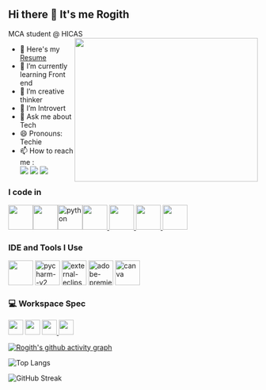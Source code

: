 ## Hi there 👋 It's me Rogith

MCA student @ HICAS
<img align="right" width="370" height="290" src="https://media3.giphy.com/media/xT9IgzoKnwFNmISR8I/giphy.gif">
- 🔭 Here's my [Resume](https://github.com/HELLBOYi/resume/blob/main/MY%20RESUME%20%281%29.pdf)                                                 
- 🌱 I’m currently learning Front end
- 👯 I’m creative thinker
- 🤔 I’m Introvert
- 💬 Ask me about Tech
- 😄 Pronouns: Techie
- 📫 How to reach me :
<br /> [<img src="https://img.shields.io/badge/Twitter-1DA1F2?style=for-the-badge&logo=twitter&logoColor=white" />](https://x.com/RogithKK753852?t=CnckxxLXda0nHdjS2_qkIg&s=08)
 [<img src="https://img.shields.io/badge/LinkedIn-0077B5?style=for-the-badge&logo=linkedin&logoColor=white" />](https://www.linkedin.com/in/rogith-kk)
 [<img src="https://img.shields.io/badge/Instagram-E4405F?style=for-the-badge&logo=instagram&logoColor=white" />](https://www.instagram.com/rogith_kumar_kk?igsh=MXRpejU1dHBtcm1peQ==)

### I code in
<img height="50" width="50" src="https://img.icons8.com/color/48/000000/c-programming.png"/><img height="50" width="50" src="https://img.icons8.com/color/48/000000/java-coffee-cup-logo.png" /><img width="50" height="50" src="https://img.icons8.com/fluency/48/python.png" alt="python"/><a href="https://rogithkk.github.io/Only-html/" target="_blank"><img src="https://img.icons8.com/color/48/000000/html-5.png" style="width:50; height:50;" /> <a href="https://rogithkk.github.io/photo-gallary/" target="_blank"> <img height="50" width="50" src="https://img.icons8.com/color/48/000000/css3.png"/> </a> <a href="https://rogithkk.github.io/photo-gallary/" target="_blank"> <img height="50" width="50" src="https://img.icons8.com/color/48/000000/javascript.png"/> </a><img height="50" width="50" src="https://img.icons8.com/color/48/000000/mysql-logo.png"/> 
### IDE and Tools I Use
<img height="50" width="50" src="https://img.icons8.com/color/48/000000/visual-studio-code-2019.png"/> <img width="50" height="50" src="https://img.icons8.com/color/48/pycharm--v2.png" alt="pycharm--v2"/> <img width="50" height="50" src="https://img.icons8.com/external-tal-revivo-color-tal-revivo/48/external-eclipse-an-integrated-development-environment-used-in-computer-programming-logo-color-tal-revivo.png" alt="external-eclipse-an-integrated-development-environment-used-in-computer-programming-logo-color-tal-revivo"/>   <a href="https://www.udemy.com/certificate/UC-70f37887-1dc3-47dd-8673-d983e8959f8e/"> <img width="50" height="50" src="https://img.icons8.com/color/48/adobe-premiere-pro--v1.png" alt="adobe-premiere-pro--v1"/></a>  <img width="50" height="50" src="https://img.icons8.com/fluency/48/canva.png" alt="canva"/>
### 💻 Workspace Spec
 <a href="https://nanoreview.net/en/gpu/geforce-gtx-1650"><img height="30" src="https://img.shields.io/badge/NVIDIA-GTX1650-76B900?style=for-the-badge&logo=nvidia&logoColor=white"/></a> <a href="https://nanoreview.net/en/cpu/amd-ryzen-5-5600h"> <img height="30" src="https://img.shields.io/badge/AMD-Ryzen_5_5600H-ED1C24?style=for-the-badge&logo=amd&logoColor=white"/></a>
 <a href="https://www.linux.org/pages/download/#"><img height="30" src="https://img.shields.io/badge/Linux-FCC624?style=for-the-badge&logo=linux&logoColor=black"/> <a href="https://www.microsoft.com/en-us/windows/windows-11?msockid=0963f55ec5da675f1beae00cc4a566f8&r=1"><img height="30" src="https://img.shields.io/badge/Windows-0078D6?style=for-the-badge&logo=windows&logoColor=white"/>
 
[![Rogith's github activity graph](https://github-readme-activity-graph.vercel.app/graph?username=RogithKK&bg_color=000000&color=faf9fa&line=2ce01f&point=fcfcfc&area=true&hide_border=true)](https://github.com/ashutosh00710/github-readme-activity-graph)

![Top Langs](https://github-readme-stats.vercel.app/api/top-langs/?username=YourUsername&layout=compact&theme=dark)

![GitHub Streak](https://github-readme-streak-stats.herokuapp.com/?user=YourUsername&theme=dark)

